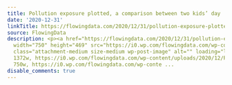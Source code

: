 ```yaml
---
title: Pollution exposure plotted, a comparison between two kids’ day
date: '2020-12-31'
linkTitle: https://flowingdata.com/2020/12/31/pollution-exposure-plotted-a-comparison-between-two-kids-day/
source: FlowingData
description: <p><a href="https://flowingdata.com/2020/12/31/pollution-exposure-plotted-a-comparison-between-two-kids-day/"><img
  width="750" height="469" src="https://i0.wp.com/flowingdata.com/wp-content/uploads/2020/12/Pollution-filters.png?fit=750%2C469&amp;ssl=1"
  class="attachment-medium size-medium wp-post-image" alt="" loading="lazy" srcset="https://i0.wp.com/flowingdata.com/wp-content/uploads/2020/12/Pollution-filters.png?w=1372&amp;ssl=1
  1372w, https://i0.wp.com/flowingdata.com/wp-content/uploads/2020/12/Pollution-filters.png?resize=750%2C469&amp;ssl=1
  750w, https://i0.wp.com/flowingdata.com/wp-conte ...
disable_comments: true
---
```

<p><a href="https://flowingdata.com/2020/12/31/pollution-exposure-plotted-a-comparison-between-two-kids-day/"><img width="750" height="469" src="https://i0.wp.com/flowingdata.com/wp-content/uploads/2020/12/Pollution-filters.png?fit=750%2C469&amp;ssl=1" class="attachment-medium size-medium wp-post-image" alt="" loading="lazy" srcset="https://i0.wp.com/flowingdata.com/wp-content/uploads/2020/12/Pollution-filters.png?w=1372&amp;ssl=1 1372w, https://i0.wp.com/flowingdata.com/wp-content/uploads/2020/12/Pollution-filters.png?resize=750%2C469&amp;ssl=1 750w, https://i0.wp.com/flowingdata.com/wp-conte ...